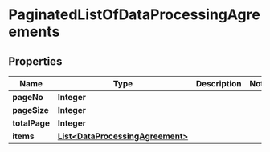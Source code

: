 

# PaginatedListOfDataProcessingAgreements


## Properties

| Name | Type | Description | Notes |
|------------ | ------------- | ------------- | -------------|
|**pageNo** | **Integer** |  |  |
|**pageSize** | **Integer** |  |  |
|**totalPage** | **Integer** |  |  |
|**items** | [**List&lt;DataProcessingAgreement&gt;**](DataProcessingAgreement.md) |  |  |



